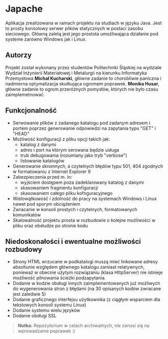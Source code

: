 # Japache
Aplikacja zrealizowana w ramach projektu na studiach w języku Java. Jest to prosty konsolowy serwer plików statycznych w postaci zasobu sieciowego. Główną zaletą jest jego prostota umożliwająca działanie pod systeme zarówno Windows jak i Linux.

## Autorzy
Projekt został wykonany przez studentów Politechniki Śląskiej na wydziale Wydział Inżynierii Materiałowej i Metalurgii na kierunku Informatyka Przemysłowa
**Michał Kucharski**, główne zadanie to chorobliwie paniczna i nadmierna optymalizacja skutkująca ogromem poprawek.
**Monika Husar**, główne zadanie to ogrom przeróżnych pomysłów, których nie było czasu zaimplemetnować.

## Funkcjonalność
- Serwowanie plików z zadanego katalogu pod zadanym adresem i portem poprzez generowanie odpowiedzi na zapytania typu "GET" i "HEAD"
- Możliwość konfiguracji z pliku opcji takich jak:
  - katalog z danymi
  - adres i port na którym serowana będzie usługa
  - trub debugowania (rozumiany jako tryb "verbose")
  - listowanie katalogów
- Generowanie skromnych, a czytelnych błędów typu 501, 404 zgodnych w formatowaniu z Internet Explorer 9
- Zabezpieczenia przed m. in:
  - wyjściem dostępem poza zadeklarowany katalog z danymi
  - skasowaniem fragmentu konfiguracji
  - skasowaniem całego pliku kofnguracyjnego
- Wielowątkowość i zdolność do pracy na systemach Windows i Linux nawet pod sporym obciążeniem
- Zwracanie w konsoli prostych i czytelnych, formatowanych komunikatów
- Skalowalność projektu prosta w rozbudowie o kolejne możliwości w pliku oraz obsłudze po stronie kodu

## Niedoskonałości i ewentualne możliwości rozbudowy
- Strony HTML wrzucane w podkatalogi muszą mieć linkowane adresy absoltunie względem głównego katalogu zamiast relatywnych, ponieważ w obecnie użytym rozwiązaniu (klasa HttpServer) nie istnieje możliwość pilnowania ścieżki podzapytania.
- Dodanie w kodzie obsługi innych zaimplementowanych już możliwych do wygenerowania stron z błędami (na 30 opisanych kodów zwracane jest zaledwie 5)
- Dodanie graficznego interfejsu użytkownika (z ciągłym wsparciem dla tekstowych konsoli systemu Linux)
- Dodanie systemu wielu języków
- Dodanie obsługi SSL
> **Notka:** Repozytorium w celach archiwalnych, nie zanosi się na wprowadzanie poprawek :)